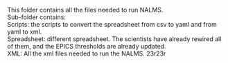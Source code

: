 This folder contains all the files needed to run NALMS.\
Sub-folder contains:\
Scripts: the scripts to convert the spreadsheet from csv to yaml and from yaml to xml. \
Spreadsheet: different spreadsheet. The scientists have already rewired all of them, and the EPICS thresholds are already updated. \
XML: All the xml files needed to run the NALMS. 
23r23r